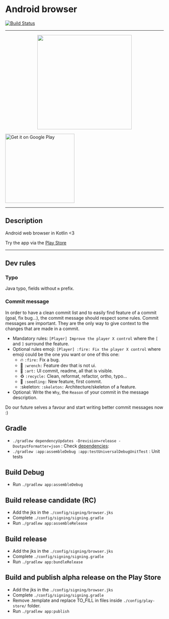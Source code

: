 # Android browser

[![Build Status](https://travis-ci.com/Mercandj/browser.svg?branch=master)](https://travis-ci.com/Mercandj/browser)

----

<p align="center">
	<a margin="20px 0" href="https://play.google.com/store/apps/details?id=com.mercandalli.android.browser">
		<img src="https://raw.github.com/Mercandj/browser/master/config/screenshot/android_web_browser_mercandalli.png" width="300" />
	</a>
</p>

<a href='https://play.google.com/store/apps/details?id=com.mercandalli.android.browser&pcampaignid=MKT-Other-global-all-co-prtnr-py-PartBadge-Mar2515-1'>
    <img 
    alt='Get it on Google Play' 
    src='https://play.google.com/intl/en_us/badges/images/generic/en_badge_web_generic.png'
    width="220" />
</a>

----

## Description

Android web browser in Kotlin <3

Try the app via the [Play Store](https://play.google.com/store/apps/details?id=com.mercandalli.android.browser)

----

## Dev rules

### Typo

Java typo, fields without `m` prefix.

### Commit message

In order to have a clean commit list and to easily find feature of a commit (goal, fix bug...), the commit message should respect some rules.
Commit messages are important. They are the only way to give context to the changes that are made in a commit.

* Mandatory rules: `[Player] Improve the player X control` where the `[` and `]` surround the feature.
* Optional rules emoji: `[Player] :fire: Fix the player X control` where emoji could be the one you want or one of this one:
    * :fire: `:fire:` Fix a bug.
    * :wrench: `:wrench:` Feature dev that is not ui.
    * :art: `:art:` UI commit, readme, all that is visible.
    * :recycle: `:recycle:` Clean, reformat, refactor, ortho, typo...
    * :seedling: `:seedling:` New feature, first commit.
    * :skeleton: `:skeleton:` Architecture/skeleton of a feature.
* Optional: Write the `Why`, the `Reason` of your commit in the message description.

Do our future selves a favour and start writing better commit messages now :)


## Gradle

* ```./gradlew dependencyUpdates -Drevision=release -DoutputFormatter=json``` : Check [dependencies](https://github.com/ben-manes/gradle-versions-plugin): 
* ```./gradlew :app:assembleDebug :app:testUniversalDebugUnitTest``` : Unit tests


## Build Debug

* Run `./gradlew app:assembleDebug`


## Build release candidate (RC)

* Add the jks in the `./config/signing/browser.jks`
* Complete `./config/signing/signing.gradle`
* Run `./gradlew app:assembleRelease`


## Build release

* Add the jks in the `./config/signing/browser.jks`
* Complete `./config/signing/signing.gradle`
* Run `./gradlew app:bundleRelease`


## Build and publish alpha release on the Play Store

* Add the jks in the `./config/signing/browser.jks`
* Complete `./config/signing/signing.gradle`
* Remove .template and replace TO_FILL in files inside `./config/play-store/` folder.
* Run `./gradlew app:publish`
